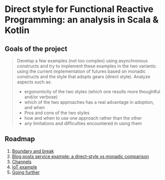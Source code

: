 # Direct style for Functional Reactive Programming: an analysis in Scala & Kotlin

## Goals of the project

> Develop a few examples (not too complex) using asynchronous constructs and try to implement these examples in the two variants: using the current implementation of futures based on monadic constructs and the style that adopts gears (direct style).
Analyze aspects such as:
>
> - ergonomicity of the two styles (which one results more thoughtful and/or verbose)
> - which of the two approaches has a real advantage in adoption, and when
> - Pros and cons of the two styles
> - how and when to use one approach rather than the other 
> - any limitations and difficulties encountered in using them

## Roadmap

1. [Boundary and break](./docs/01-boundaries)
2. [Blog posts service example: a direct-style vs monadic comparison](./docs/02-blog-posts-ws)
3. [Channels](./docs/03-channels.md)
4. [IoT example](./docs/04-rears.md)
5. [Going further](./docs/05-going-further.md)
